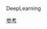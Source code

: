 DeepLearning

[参考][1]

[1]: http://www.cs.huji.ac.il/~shais/UnderstandingMachineLearning/understanding-machine-learning-theory-algorithms.pdf
